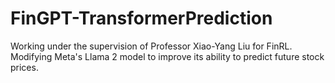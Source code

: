 # FinGPT-TransformerPrediction
Working under the supervision of Professor Xiao-Yang Liu for FinRL. Modifying Meta's Llama 2 model to improve its ability to predict future stock prices.
